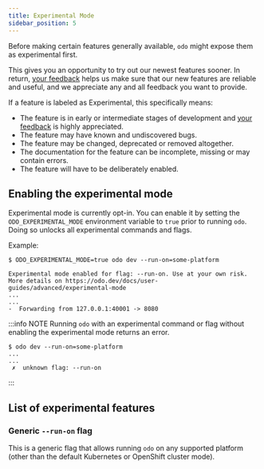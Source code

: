```yaml
---
title: Experimental Mode
sidebar_position: 5
---
```


Before making certain features generally available, `odo` might expose them as experimental first.

This gives you an opportunity to try out our newest features sooner.
In return, [your feedback](https://github.com/redhat-developer/odo/wiki/Community:-Getting-involved) helps us make sure that our new features
are reliable and useful, and we appreciate any and all feedback you want to provide.

If a feature is labeled as Experimental, this specifically means:
- The feature is in early or intermediate stages of development and [your feedback](https://github.com/redhat-developer/odo/wiki/Community:-Getting-involved) is highly appreciated.
- The feature may have known and undiscovered bugs.
- The feature may be changed, deprecated or removed altogether.
- The documentation for the feature can be incomplete, missing or may contain errors.
- The feature will have to be deliberately enabled.

## Enabling the experimental mode

Experimental mode is currently opt-in. You can enable it by setting the `ODO_EXPERIMENTAL_MODE` environment variable to `true` prior to running `odo`.
Doing so unlocks all experimental commands and flags.

Example:
```shell
$ ODO_EXPERIMENTAL_MODE=true odo dev --run-on=some-platform

Experimental mode enabled for flag: --run-on. Use at your own risk. More details on https://odo.dev/docs/user-guides/advanced/experimental-mode
...
...
-  Forwarding from 127.0.0.1:40001 -> 8080
```

:::info NOTE
Running `odo` with an experimental command or flag without enabling the experimental mode returns an error.

```shell
$ odo dev --run-on=some-platform
...
...
 ✗  unknown flag: --run-on
```
:::

## List of experimental features

### Generic `--run-on` flag

This is a generic flag that allows running `odo` on any supported platform (other than the default Kubernetes or OpenShift cluster mode).
